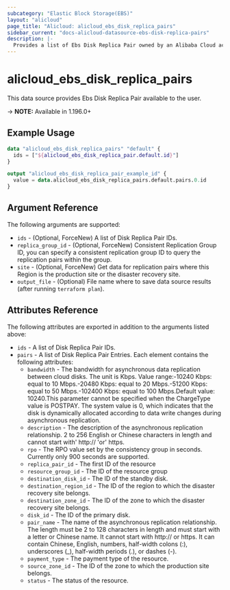 ```yaml
---
subcategory: "Elastic Block Storage(EBS)"
layout: "alicloud"
page_title: "Alicloud: alicloud_ebs_disk_replica_pairs"
sidebar_current: "docs-alicloud-datasource-ebs-disk-replica-pairs"
description: |-
  Provides a list of Ebs Disk Replica Pair owned by an Alibaba Cloud account.
---
```


# alicloud_ebs_disk_replica_pairs

This data source provides Ebs Disk Replica Pair available to the user.

-> **NOTE:** Available in 1.196.0+

## Example Usage

```terraform
data "alicloud_ebs_disk_replica_pairs" "default" {
  ids = ["${alicloud_ebs_disk_replica_pair.default.id}"]
}

output "alicloud_ebs_disk_replica_pair_example_id" {
  value = data.alicloud_ebs_disk_replica_pairs.default.pairs.0.id
}
```

## Argument Reference

The following arguments are supported:
* `ids` - (Optional, ForceNew) A list of Disk Replica Pair IDs.
* `replica_group_id` - (Optional, ForceNew) Consistent Replication Group ID, you can specify a consistent replication group ID to query the replication pairs within the group.
* `site` - (Optional, ForceNew) Get data for replication pairs where this Region is the production site or the disaster recovery site.
* `output_file` - (Optional) File name where to save data source results (after running `terraform plan`).


## Attributes Reference

The following attributes are exported in addition to the arguments listed above:
* `ids` - A list of Disk Replica Pair IDs.
* `pairs` - A list of Disk Replica Pair Entries. Each element contains the following attributes:
  * `bandwidth` - The bandwidth for asynchronous data replication between cloud disks. The unit is Kbps. Value range:-10240 Kbps: equal to 10 Mbps.-20480 Kbps: equal to 20 Mbps.-51200 Kbps: equal to 50 Mbps.-102400 Kbps: equal to 100 Mbps.Default value: 10240.This parameter cannot be specified when the ChargeType value is POSTPAY. The system value is 0, which indicates that the disk is dynamically allocated according to data write changes during asynchronous replication.
  * `description` - The description of the asynchronous replication relationship. 2 to 256 English or Chinese characters in length and cannot start with' http:// 'or' https.
  * `rpo` - The RPO value set by the consistency group in seconds. Currently only 900 seconds are supported.
  * `replica_pair_id` - The first ID of the resource
  * `resource_group_id` - The ID of the resource group
  * `destination_disk_id` - The ID of the standby disk.
  * `destination_region_id` - The ID of the region to which the disaster recovery site belongs.
  * `destination_zone_id` - The ID of the zone to which the disaster recovery site belongs.
  * `disk_id` - The ID of the primary disk.
  * `pair_name` - The name of the asynchronous replication relationship. The length must be 2 to 128 characters in length and must start with a letter or Chinese name. It cannot start with http:// or https. It can contain Chinese, English, numbers, half-width colons (:), underscores (_), half-width periods (.), or dashes (-).
  * `payment_type` - The payment type of the resource.
  * `source_zone_id` - The ID of the zone to which the production site belongs.
  * `status` -  The status of the resource.
